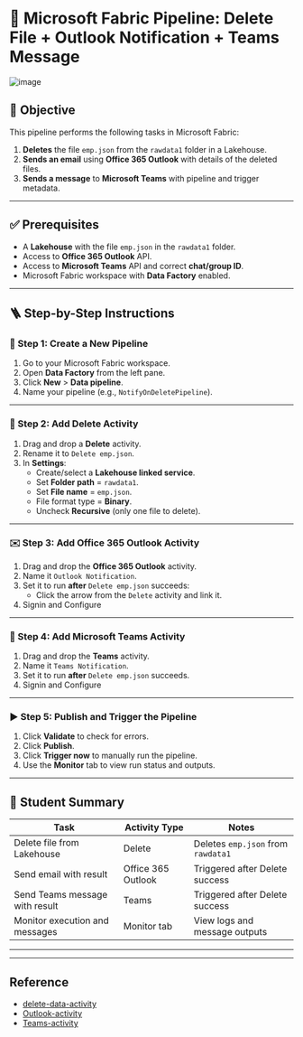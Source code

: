 # 🚀 Microsoft Fabric Pipeline: Delete File + Outlook Notification + Teams Message

![image](https://github.com/user-attachments/assets/2143386a-07d4-4b96-9ce6-6e5dbd6c430d)


## 🎯 Objective  
This pipeline performs the following tasks in Microsoft Fabric:
1. **Deletes** the file `emp.json` from the `rawdata1` folder in a Lakehouse.
2. **Sends an email** using **Office 365 Outlook** with details of the deleted files.
3. **Sends a message** to **Microsoft Teams** with pipeline and trigger metadata.

---

## ✅ Prerequisites

- A **Lakehouse** with the file `emp.json` in the `rawdata1` folder.
- Access to **Office 365 Outlook** API.
- Access to **Microsoft Teams** API and correct **chat/group ID**.
- Microsoft Fabric workspace with **Data Factory** enabled.

---

## 🪜 Step-by-Step Instructions

### 🧩 Step 1: Create a New Pipeline
1. Go to your Microsoft Fabric workspace.
2. Open **Data Factory** from the left pane.
3. Click **New** > **Data pipeline**.
4. Name your pipeline (e.g., `NotifyOnDeletePipeline`).

---

### 🧹 Step 2: Add Delete Activity
1. Drag and drop a **Delete** activity.
2. Rename it to `Delete emp.json`.
3. In **Settings**:
   - Create/select a **Lakehouse linked service**.
   - Set **Folder path** = `rawdata1`.
   - Set **File name** = `emp.json`.
   - File format type = **Binary**.
   - Uncheck **Recursive** (only one file to delete).

---

### ✉️ Step 3: Add Office 365 Outlook Activity
1. Drag and drop the **Office 365 Outlook** activity.
2. Name it `Outlook Notification`.
3. Set it to run **after** `Delete emp.json` succeeds:
   - Click the arrow from the `Delete` activity and link it.
4. Signin and Configure
---

### 💬 Step 4: Add Microsoft Teams Activity
1. Drag and drop the **Teams** activity.
2. Name it `Teams Notification`.
3. Set it to run **after** `Delete emp.json` succeeds.
4. Signin and Configure

---

### ▶️ Step 5: Publish and Trigger the Pipeline
1. Click **Validate** to check for errors.
2. Click **Publish**.
3. Click **Trigger now** to manually run the pipeline.
4. Use the **Monitor** tab to view run status and outputs.

---

## 🧠 Student Summary

| Task                               | Activity Type        | Notes                                                 |
|------------------------------------|----------------------|--------------------------------------------------------|
| Delete file from Lakehouse         | Delete               | Deletes `emp.json` from `rawdata1`                    |
| Send email with result             | Office 365 Outlook   | Triggered after Delete success                        |
| Send Teams message with result     | Teams                | Triggered after Delete success                        |
| Monitor execution and messages     | Monitor tab          | View logs and message outputs                         |

---



---
## Reference
- [delete-data-activity](https://learn.microsoft.com/en-us/fabric/data-factory/delete-data-activity)
- [Outlook-activity](https://learn.microsoft.com/en-us/fabric/data-factory/tutorial-end-to-end-integration)
- [Teams-activity](https://learn.microsoft.com/en-us/fabric/data-factory/teams-activity)

